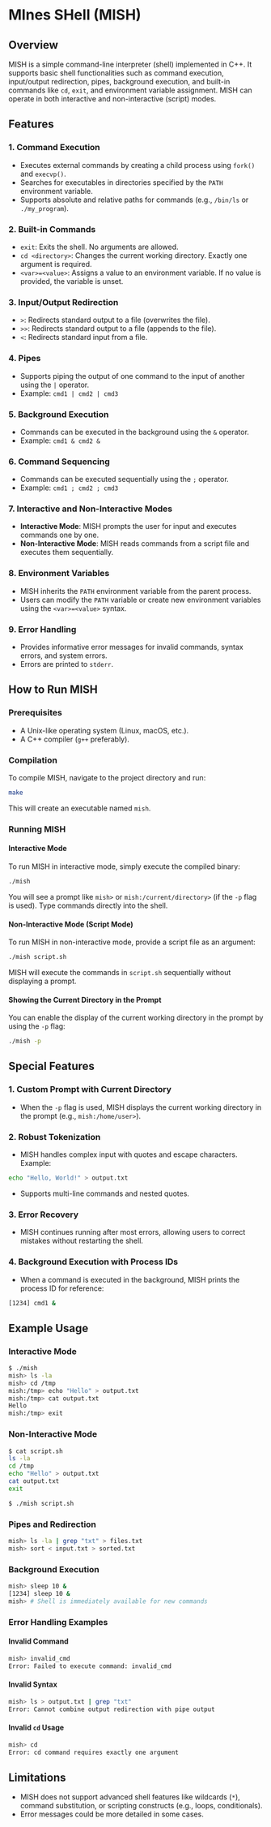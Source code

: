 # MInes SHell (MISH)

## Overview
MISH is a simple command-line interpreter (shell) implemented in C++. It supports basic shell functionalities such as command execution, input/output redirection, pipes, background execution, and built-in commands like `cd`, `exit`, and environment variable assignment. MISH can operate in both interactive and non-interactive (script) modes.

## Features

### 1. Command Execution
- Executes external commands by creating a child process using `fork()` and `execvp()`.
- Searches for executables in directories specified by the `PATH` environment variable.
- Supports absolute and relative paths for commands (e.g., `/bin/ls` or `./my_program`).

### 2. Built-in Commands
- `exit`: Exits the shell. No arguments are allowed.
- `cd <directory>`: Changes the current working directory. Exactly one argument is required.
- `<var>=<value>`: Assigns a value to an environment variable. If no value is provided, the variable is unset.

### 3. Input/Output Redirection
- `>`: Redirects standard output to a file (overwrites the file).
- `>>`: Redirects standard output to a file (appends to the file).
- `<`: Redirects standard input from a file.

### 4. Pipes
- Supports piping the output of one command to the input of another using the `|` operator.
- Example: `cmd1 | cmd2 | cmd3`

### 5. Background Execution
- Commands can be executed in the background using the `&` operator.
- Example: `cmd1 & cmd2 &`

### 6. Command Sequencing
- Commands can be executed sequentially using the `;` operator.
- Example: `cmd1 ; cmd2 ; cmd3`

### 7. Interactive and Non-Interactive Modes
- **Interactive Mode**: MISH prompts the user for input and executes commands one by one.
- **Non-Interactive Mode**: MISH reads commands from a script file and executes them sequentially.

### 8. Environment Variables
- MISH inherits the `PATH` environment variable from the parent process.
- Users can modify the `PATH` variable or create new environment variables using the `<var>=<value>` syntax.

### 9. Error Handling
- Provides informative error messages for invalid commands, syntax errors, and system errors.
- Errors are printed to `stderr`.

## How to Run MISH

### Prerequisites
- A Unix-like operating system (Linux, macOS, etc.).
- A C++ compiler (`g++` preferably).

### Compilation
To compile MISH, navigate to the project directory and run:

```bash
make
```
This will create an executable named `mish`.

### Running MISH

#### Interactive Mode
To run MISH in interactive mode, simply execute the compiled binary:

```bash
./mish
```
You will see a prompt like `mish>` or `mish:/current/directory>` (if the `-p` flag is used). Type commands directly into the shell.

#### Non-Interactive Mode (Script Mode)
To run MISH in non-interactive mode, provide a script file as an argument:

```bash
./mish script.sh
```
MISH will execute the commands in `script.sh` sequentially without displaying a prompt.

#### Showing the Current Directory in the Prompt
You can enable the display of the current working directory in the prompt by using the `-p` flag:

```bash
./mish -p
```

## Special Features

### 1. Custom Prompt with Current Directory
- When the `-p` flag is used, MISH displays the current working directory in the prompt (e.g., `mish:/home/user>`).

### 2. Robust Tokenization
- MISH handles complex input with quotes and escape characters. Example:

```bash
echo "Hello, World!" > output.txt
```
- Supports multi-line commands and nested quotes.

### 3. Error Recovery
- MISH continues running after most errors, allowing users to correct mistakes without restarting the shell.

### 4. Background Execution with Process IDs
- When a command is executed in the background, MISH prints the process ID for reference:

```bash
[1234] cmd1 &
```

## Example Usage

### Interactive Mode
```bash
$ ./mish
mish> ls -la
mish> cd /tmp
mish:/tmp> echo "Hello" > output.txt
mish:/tmp> cat output.txt
Hello
mish:/tmp> exit
```

### Non-Interactive Mode
```bash
$ cat script.sh
ls -la
cd /tmp
echo "Hello" > output.txt
cat output.txt
exit

$ ./mish script.sh
```

### Pipes and Redirection
```bash
mish> ls -la | grep "txt" > files.txt
mish> sort < input.txt > sorted.txt
```

### Background Execution
```bash
mish> sleep 10 &
[1234] sleep 10 &
mish> # Shell is immediately available for new commands
```

### Error Handling Examples

#### Invalid Command
```bash
mish> invalid_cmd
Error: Failed to execute command: invalid_cmd
```

#### Invalid Syntax
```bash
mish> ls > output.txt | grep "txt"
Error: Cannot combine output redirection with pipe output
```

#### Invalid `cd` Usage
```bash
mish> cd
Error: cd command requires exactly one argument
```

## Limitations
- MISH does not support advanced shell features like wildcards (`*`), command substitution, or scripting constructs (e.g., loops, conditionals).
- Error messages could be more detailed in some cases.

